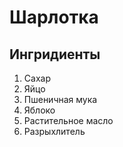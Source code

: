 # Шарлотка

## Ингридиенты

1. Сахар
2. Яйцо
3. Пшеничная мука
4. Яблоко
5. Растительное масло
6. Разрыхлитель

